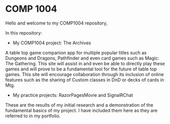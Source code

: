 # COMP 1004
 
Hello and welcome to my COMP1004 repository,

In this repository:

- My COMP1004 project: The Archives

A table top game companion app for multiple popular titles such as Dungeons and Dragons, Pathfinder and even card games such as Magic: The Gathering. This site will assist in and even be able to directly play these games and will prove to be a fundamental tool for the future of table top games. This site will encourage collaboration through its inclusion of online features such as the sharing of Custom classes in DnD or decks of cards in Mtg. 


- My practice projects: RazorPagesMovie and SignalRChat

These are the results of my initial research and a demonstration of the fundamental basics of my project. I have included them here as they are referred to in my portfolio.
